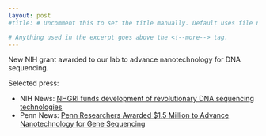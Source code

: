 ```yaml
---
layout: post
#title: # Uncomment this to set the title manually. Default uses file name.

# Anything used in the excerpt goes above the <!--more--> tag.
---
```

New NIH grant awarded to our lab to advance nanotechnology for DNA sequencing. 

Selected press: 

* NIH News: [NHGRI funds development of revolutionary DNA sequencing technologies](http://www.genome.gov/27545118)
* Penn News: [Penn Researchers Awarded $1.5 Million to Advance Nanotechnology for Gene Sequencing](http://www.upenn.edu/pennnews/news/penn-researchers-awarded-15-million-advance-nanotechnology-gene-sequencing)

<!--more-->
